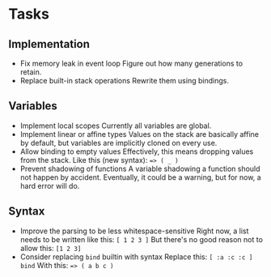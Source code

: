 # Tasks

## Implementation

- Fix memory leak in event loop
  Figure out how many generations to retain.
- Replace built-in stack operations
  Rewrite them using bindings.

## Variables

- Implement local scopes
  Currently all variables are global.
- Implement linear or affine types
  Values on the stack are basically affine by default, but variables are implicitly cloned on every use.
- Allow binding to empty values
  Effectively, this means dropping values from the stack. Like this (new syntax): `=> ( _ )`
- Prevent shadowing of functions
  A variable shadowing a function should not happen by accident. Eventually, it could be a warning, but for now, a hard error will do.

## Syntax

- Improve the parsing to be less whitespace-sensitive
  Right now, a list needs to be written like this: `[ 1 2 3 ]`
  But there's no good reason not to allow this: `[1 2 3]`
- Consider replacing `bind` builtin with syntax
  Replace this: `[ :a :c :c ] bind`
  With this: `=> ( a b c )`
